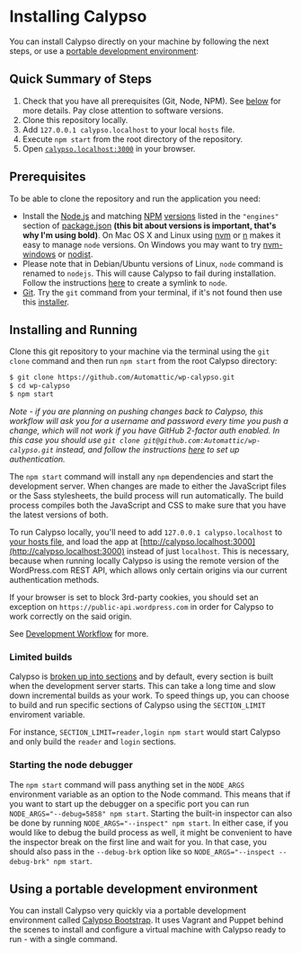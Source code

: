 # Installing Calypso

You can install Calypso directly on your machine by following the next steps, or use a [portable development environment](install.md#using-a-portable-development-environment):

## Quick Summary of Steps

1.	Check that you have all prerequisites (Git, Node, NPM). See [below](install.md#prerequisites) for more details. Pay close attention to software versions.
2.	Clone this repository locally.
3.	Add `127.0.0.1 calypso.localhost` to your local `hosts` file.
4.	Execute `npm start` from the root directory of the repository.
5.	Open [`calypso.localhost:3000`](http://calypso.localhost:3000/) in your browser.

## Prerequisites

To be able to clone the repository and run the application you need:

-	Install the [Node.js](http://nodejs.org/) and matching [NPM](https://www.npmjs.com/) [versions](https://nodejs.org/en/download/releases/) listed in the `"engines"` section of [package.json](https://github.com/Automattic/wp-calypso/blob/master/package.json) **(this bit about versions is important, that's why I'm using bold)**. On Mac OS X and Linux using [nvm](https://github.com/creationix/nvm) or [n](https://github.com/tj/n) makes it easy to manage `node` versions. On Windows you may want to try [nvm-windows](https://github.com/coreybutler/nvm-windows) or [nodist](https://github.com/marcelklehr/nodist).
-	Please note that in Debian/Ubuntu versions of Linux, `node` command is renamed to `nodejs`. This will cause Calypso to fail during installation. Follow the instructions [here](https://stackoverflow.com/a/18130296) to create a symlink to `node`.
-	[Git](http://git-scm.com/). Try the `git` command from your terminal, if it's not found then use this [installer](http://git-scm.com/download/).

## Installing and Running

Clone this git repository to your machine via the terminal using the `git clone` command and then run `npm start` from the root Calypso directory:

```bash
$ git clone https://github.com/Automattic/wp-calypso.git
$ cd wp-calypso
$ npm start
```

_Note - if you are planning on pushing changes back to Calypso, this workflow will ask you for a username and password every time you push a change, which will not work if you have GitHub 2-factor auth enabled.  In this case you should use `git clone git@github.com:Automattic/wp-calypso.git` instead, and follow the instructions [here](https://help.github.com/articles/about-ssh/) to set up authentication._

The `npm start` command will install any `npm` dependencies and start the development server. When changes are made to either the JavaScript files or the Sass stylesheets, the build process will run automatically. The build process compiles both the JavaScript and CSS to make sure that you have the latest versions of both.

To run Calypso locally, you'll need to add `127.0.0.1 calypso.localhost` to [your hosts file](http://www.howtogeek.com/howto/27350/beginner-geek-how-to-edit-your-hosts-file/), and load the app at [http://calypso.localhost:3000](http://calypso.localhost:3000) instead of just `localhost`. This is necessary, because when running locally Calypso is using the remote version of the WordPress.com REST API, which allows only certain origins via our current authentication methods.

If your browser is set to block 3rd-party cookies, you should set an exception on `https://public-api.wordpress.com` in order for Calypso to work correctly on the said origin.

See [Development Workflow](../docs/development-workflow.md) for more.

### Limited builds

Calypso is [broken up into sections](https://github.com/Automattic/wp-calypso/blob/master/client/wordpress-com.js) and by default, every section is built when the development server starts.
This can take a long time and slow down incremental builds as your work. To speed things up,
you can choose to build and run specific sections of Calypso using the `SECTION_LIMIT` enviroment variable.

For instance, `SECTION_LIMIT=reader,login npm start` would start Calypso and only build the `reader` and `login` sections.


### Starting the node debugger

The `npm start` command will pass anything set in the `NODE_ARGS` environment variable as an option to the Node command.  This means that if you want to start up the debugger on a specific port you can run `NODE_ARGS="--debug=5858" npm start`.  Starting the built-in inspector can also be done by running `NODE_ARGS="--inspect" npm start`.  In either case, if you would like to debug the build process as well, it might be convenient to have the inspector break on the first line and wait for you.  In that case, you should also pass in the `--debug-brk` option like so `NODE_ARGS="--inspect --debug-brk" npm start`.

## Using a portable development environment

You can install Calypso very quickly via a portable development environment called [Calypso Bootstrap](https://github.com/Automattic/wp-calypso-bootstrap). It uses Vagrant and Puppet behind the scenes to install and configure a virtual machine with Calypso ready to run - with a single command.
